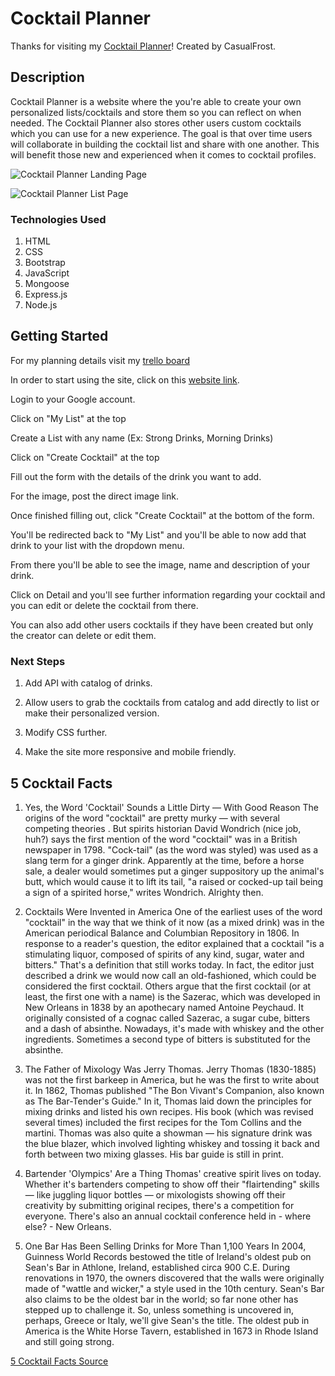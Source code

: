 # Cocktail Planner

Thanks for visiting my [Cocktail Planner](https://cocktail-planner.herokuapp.com/)! Created by CasualFrost.

## Description

Cocktail Planner is a website where the you're able to create your own personalized lists/cocktails and store them so you can reflect on when needed. The Cocktail Planner also stores other users custom cocktails which you can use for a new experience. The goal is that over time users will collaborate in building the cocktail list and share with one another. This will benefit those new and experienced when it comes to cocktail profiles.

![Cocktail Planner Landing Page](https://i.imgur.com/e3NoUjC.png)

![Cocktail Planner List Page](https://i.imgur.com/JAgWroJ.png)

### Technologies Used

1. HTML
2. CSS
3. Bootstrap
4. JavaScript
5. Mongoose
6. Express.js
7. Node.js

## Getting Started

For my planning details visit my [trello board](https://trello.com/b/rYUEx4Ua/project-2)

In order to start using the site, click on this [website link](https://cocktail-planner.herokuapp.com/).

Login to your Google account.

Click on "My List" at the top

Create a List with any name (Ex: Strong Drinks, Morning Drinks)

Click on "Create Cocktail" at the top

Fill out the form with the details of the drink you want to add.

For the image, post the direct image link.

Once finished filling out, click "Create Cocktail" at the bottom of the form.

You'll be redirected back to "My List" and you'll be able to now add that drink to your list with the dropdown menu.

From there you'll be able to see the image, name and description of your drink.

Click on Detail and you'll see further information regarding your cocktail and you can edit or delete the cocktail from there.

You can also add other users cocktails if they have been created but only the creator can delete or edit them.


### Next Steps

1. Add API with catalog of drinks.

2. Allow users to grab the cocktails from catalog and add directly to list or make their personalized version.

3. Modify CSS further.

4. Make the site more responsive and mobile friendly.

## 5 Cocktail Facts

1. Yes, the Word 'Cocktail' Sounds a Little Dirty — With Good Reason
The origins of the word "cocktail" are pretty murky — with several competing theories . But spirits historian David Wondrich (nice job, huh?) says the first mention of the word "cocktail" was in a British newspaper in 1798. "Cock-tail" (as the word was styled) was used as a slang term for a ginger drink. Apparently at the time, before a horse sale, a dealer would sometimes put a ginger suppository up the animal's butt, which would cause it to lift its tail, "a raised or cocked-up tail being a sign of a spirited horse," writes Wondrich. Alrighty then.

2. Cocktails Were Invented in America
One of the earliest uses of the word "cocktail" in the way that we think of it now (as a mixed drink) was in the American periodical Balance and Columbian Repository in 1806. In response to a reader's question, the editor explained that a cocktail "is a stimulating liquor, composed of spirits of any kind, sugar, water and bitters." That's a definition that still works today. In fact, the editor just described a drink we would now call an old-fashioned, which could be considered the first cocktail.
Others argue that the first cocktail (or at least, the first one with a name) is the Sazerac, which was developed in New Orleans in 1838 by an apothecary named Antoine Peychaud. It originally consisted of a cognac called Sazerac, a sugar cube, bitters and a dash of absinthe. Nowadays, it's made with whiskey and the other ingredients. Sometimes a second type of bitters is substituted for the absinthe.

3. The Father of Mixology Was Jerry Thomas.
Jerry Thomas (1830-1885) was not the first barkeep in America, but he was the first to write about it. In 1862, Thomas published "The Bon Vivant's Companion, also known as The Bar-Tender's Guide." In it, Thomas laid down the principles for mixing drinks and listed his own recipes. His book (which was revised several times) included the first recipes for the Tom Collins and the martini. Thomas was also quite a showman — his signature drink was the blue blazer, which involved lighting whiskey and tossing it back and forth between two mixing glasses. His bar guide is still in print.

4. Bartender 'Olympics' Are a Thing
Thomas' creative spirit lives on today. Whether it's bartenders competing to show off their "flairtending" skills — like juggling liquor bottles — or mixologists showing off their creativity by submitting original recipes, there's a competition for everyone. There's also an annual cocktail conference held in - where else? - New Orleans.

5. One Bar Has Been Selling Drinks for More Than 1,100 Years
In 2004, Guinness World Records bestowed the title of Ireland's oldest pub on Sean's Bar in Athlone, Ireland, established circa 900 C.E. During renovations in 1970, the owners discovered that the walls were originally made of "wattle and wicker," a style used in the 10th century. Sean's Bar also claims to be the oldest bar in the world; so far none other has stepped up to challenge it. So, unless something is uncovered in, perhaps, Greece or Italy, we'll give Sean's the title. The oldest pub in America is the White Horse Tavern, established in 1673 in Rhode Island and still going strong.


[5 Cocktail Facts Source](https://recipes.howstuffworks.com/5-things-you-didnt-know-cocktails-bartending.htm)
